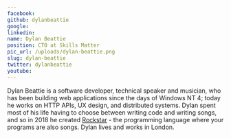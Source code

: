 ```yaml
---
facebook: 
github: dylanbeattie
google: 
linkedin: 
name: Dylan Beattie
position: CTO at Skills Matter
pic_url: /uploads/dylan-beattie.png
slug: dylan-beattie
twitter: dylanbeattie
youtube: 
---
```

<p>Dylan Beattie is a software developer, technical speaker and musician, who has been building web applications since the days of Windows NT 4; today he works on HTTP APIs, UX design, and distributed systems. Dylan spent most of his life having to choose between writing code and writing songs, and so in 2018 he created <a href="https://codewithrockstar.com">Rockstar</a>&nbsp;- the programming language where your programs are also songs. Dylan lives and works in London.<br />
&nbsp;</p>
